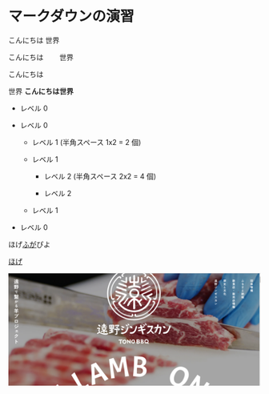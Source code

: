 # マークダウンの演習
こんにちは
世界

こんにちは　　
世界

こんにちは

世界
**こんにちは世界**


- レベル 0

- レベル 0

  - レベル 1 (半角スペース 1x2 = 2 個)

  - レベル 1

    - レベル 2 (半角スペース 2x2 = 4 個)

    - レベル 2

  - レベル 1

- レベル 0

ほげ[ふが](https://github.com/)ぴよ

[ほげ](./fuga/hoge.md)

![ほげ](/hoge.png)